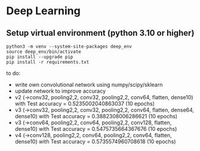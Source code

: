 # Deep Learning

## Setup virtual environment (python 3.10 or higher)

```
python3 -m venv --system-site-packages deep_env
source deep_env/bin/activate
pip install --upgrade pip
pip install -r requirements.txt
```


to do:
- write own convolutional network using numpy/scipy/sklearn
- update network to improve accuracy
- v2 (->conv32, pooling2,2, conv32, pooling2,2, conv64, flatten, dense10) with Test accuracy = 0.5235002040863037 (10 epochs)
- v3 (->conv32, pooling2,2, conv32, pooling2,2, conv64, flatten, dense64, dense10) with Test accuracy = 0.3882308006286621 (10 epochs)
- v3 (->conv64, pooling2,2, conv64, pooling2,2, conv128, flatten, dense10) with Test accuracy = 0.5475735664367676 (10 epochs)
- v4 (->conv128, pooling2,2, conv64, pooling2,2, conv64, flatten, dense10) with Test accuracy = 0.5735574960708618 (10 epochs)
